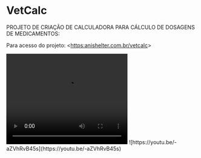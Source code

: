# VetCalc

PROJETO DE CRIAÇÃO DE CALCULADORA PARA CÁLCULO DE DOSAGENS DE MEDICAMENTOS:

Para acesso do projeto: <[https:anishelter.com.br/vetcalc](https://anishelter.com.br/vetcalc/)>

<video width="320" height="240" controls>
  <source src="https://youtu.be/-aZVhRvB45s" type="video/mp4">
</video>
![https://youtu.be/-aZVhRvB45s](https://youtu.be/-aZVhRvB45s)

